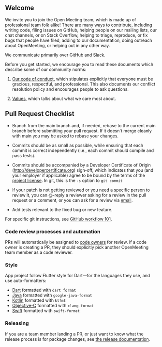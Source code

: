 ## Welcome

We invite you to join the Open Meeting team, which is made up of professional team folk alike!
There are many ways to contribute, including writing code, filing issues on GitHub, helping people
on our mailing lists, our chat channels, or on Stack Overflow, helping to triage, reproduce, or
fix bugs that people have filed, adding to our documentation,
doing outreach about OpenMeeting, or helping out in any other way.


We communicate primarily over GitHub and [Slack]().

Before you get started, we encourage you to read these documents which describe some of our community norms:
 
 1. [Our code of conduct](https://github.com/openimsdk/open-im-server/blob/main/CODE_OF_CONDUCT.md), which stipulates explicitly
   that everyone must be gracious, respectful, and professional. This
   also documents our conflict resolution policy and encourages people
   to ask questions.

 3. [Values](doc/Values.md), which talks about what we care most about.

## Pull Request Checklist

- Branch from the main branch and, if needed, rebase to the current main
  branch before submitting your pull request. If it doesn't merge cleanly with
  main you may be asked to rebase your changes.

- Commits should be as small as possible, while ensuring that each commit is
  correct independently (i.e., each commit should compile and pass tests).

- Commits should be accompanied by a Developer Certificate of Origin
  (http://developercertificate.org) sign-off, which indicates that you (and
  your employer if applicable) agree to be bound by the terms of the
  [project license](../LICENCE). In git, this is the `-s` option to `git commit`

- If your patch is not getting reviewed or you need a specific person to review
  it, you can @-reply a reviewer asking for a review in the pull request or a
  comment, or you can ask for a review via [email](mailto:info@openim.io).

- Add tests relevant to the fixed bug or new feature.

For specific git instructions, see [GitHub workflow 101](doc/GithubWorkflow.md).

### Code review processes and automation

PRs will automatically be assigned to
[code owners](https://github.com/openimsdk/open-im-server/blob/main/docs/CODEOWNERS)
for review.
If a code owner is creating a PR, they should explicitly pick another OpenMeeting team member as a code reviewer.

### Style

App project follow Flutter style for Dart—for the languages they
use, and use auto-formatters:
- [Dart](https://github.com/flutter/flutter/wiki/Style-guide-for-Flutter-repo) formatted
  with `dart format`
- [Java](https://google.github.io/styleguide/javaguide.html) formatted with
  `google-java-format`
- [Kotlin](https://developer.android.com/kotlin/style-guide) formatted with
  `ktfmt`
- [Objective-C](https://google.github.io/styleguide/objcguide.html) formatted with
  `clang-format`
- [Swift](https://google.github.io/swift/) formatted with `swift-format`

### Releasing

If you are a team member landing a PR, or just want to know what the release
process is for package changes, see [the release
documentation]().
